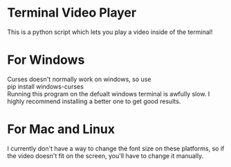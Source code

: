 # Terminal Video Player
This is a python script which lets you play a video inside of the terminal!

# For Windows
Curses doesn't normally work on windows, so use  
pip install windows-curses  
Running this program on the defualt windows terminal is awfully slow. I highly recommend installing a better one to get good results.

# For Mac and Linux
I currently don't have a way to change the font size on these platforms, so if the video doesn't fit on the screen, you'll have to change it manually.
